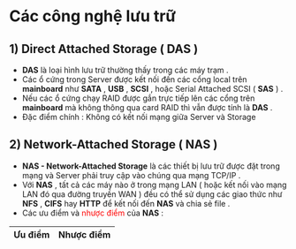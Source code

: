 # Các công nghệ lưu trữ
## **1) Direct Attached Storage ( DAS )**
- **DAS** là loại hình lưu trữ thường thấy trong các máy trạm .
- Các ổ cứng trong Server được kết nối đến các cổng local trên **mainboard** như **SATA** , **USB** , **SCSI** , hoặc Serial Attached SCSI ( **SAS** ) .
- Nếu các ổ cứng chạy RAID được gắn trực tiếp lên các cổng trên **mainboard** mà không thông qua card RAID thì vẫn được tính là **DAS** .
- Đặc điểm chính : Không có kết nối mạng giữa Server và Storage
## **2) Network-Attached Storage ( NAS )**
- **NAS - Network-Attached Storage** là các thiết bị lưu trữ được đặt trong mạng và Server phải truy cập vào chúng qua mạng TCP/IP .
- Với **NAS** , tất cả các máy nào ở trong mạng LAN ( hoặc kết nối vào mạng LAN đó qua đường truyền WAN ) đều có thể sử dụng các giao thức như **NFS** , **CIFS** hay **HTTP** để kết nối đến **NAS** và chia sẻ file .
- Các ưu điểm và <span style="color:red">nhược điểm</span> của **NAS** :

| **Ưu điểm** | **Nhược điểm** |
|-------------|----------------|
